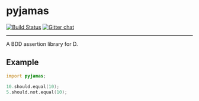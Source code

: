 pyjamas
=======
[![Build Status](https://travis-ci.org/yamadapc/pyjamas.svg)](https://travis-ci.org/yamadapc/pyjamas)
[![Gitter chat](https://badges.gitter.im/yamadapc/pyjamas.png)](https://gitter.im/yamadapc/pyjamas)
- - -

A BDD assertion library for D.

## Example
```d
import pyjamas;

10.should.equal(10);
5.should.not.equal(10);
```
